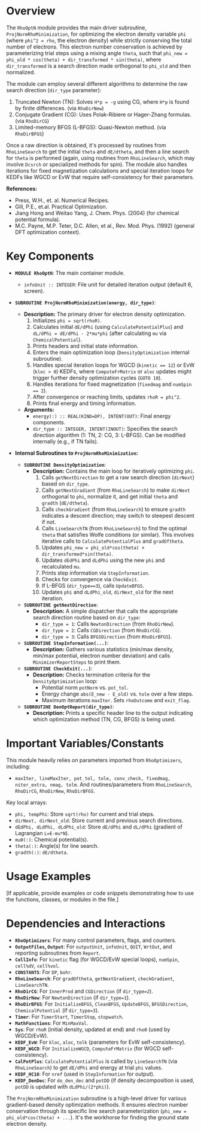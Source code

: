# Overview

The `RhoOptN` module provides the main driver subroutine, `ProjNormRhoMinimization`, for optimizing the electron density variable `phi` (where `phi^2 = rho`, the electron density) while strictly conserving the total number of electrons. This electron number conservation is achieved by parameterizing trial steps using a mixing angle `theta`, such that `phi_new = phi_old * cos(theta) + dir_transformed * sin(theta)`, where `dir_transformed` is a search direction made orthogonal to `phi_old` and then normalized.

The module can employ several different algorithms to determine the raw search direction (`dir_type` parameter):
1.  Truncated Newton (TN): Solves `H*p = -g` using CG, where `H*p` is found by finite differences. (via `RhoDirNew`)
2.  Conjugate Gradient (CG): Uses Polak-Ribiere or Hager-Zhang formulas. (via `RhoDirCG`)
3.  Limited-memory BFGS (L-BFGS): Quasi-Newton method. (via `RhoDirBFGS`)

Once a raw direction is obtained, it's processed by routines from `RhoLineSearch` to get the initial `theta` and `dE/dtheta`, and then a line search for `theta` is performed (again, using routines from `RhoLineSearch`, which may involve `Dcsrch` or specialized methods for spin). The module also handles iterations for fixed magnetization calculations and special iteration loops for KEDFs like WGCD or EvW that require self-consistency for their parameters.

**References:**
- Press, W.H., et. al. Numerical Recipes.
- Gill, P.E., et.al. Practical Optimization.
- Jiang Hong and Weitao Yang, J. Chem. Phys. (2004) (for chemical potential formula).
- M.C. Payne, M.P. Teter, D.C. Allen, et al., Rev. Mod. Phys. (1992) (general DFT optimization context).

# Key Components

- **`MODULE RhoOptN`**: The main container module.
  - `infoUnit :: INTEGER`: File unit for detailed iteration output (default 6, screen).

- **`SUBROUTINE ProjNormRhoMinimization(energy, dir_type)`**:
  - **Description:** The primary driver for electron density optimization.
    1.  Initializes `phi = sqrt(rhoR)`.
    2.  Calculates initial `dE/dPhi` (using `CalculatePotentialPlus`) and `dL/dPhi = dE/dPhi - 2*mu*phi` (after calculating `mu` via `ChemicalPotential`).
    3.  Prints headers and initial state information.
    4.  Enters the main optimization loop (`DensityOptimization` internal subroutine).
    5.  Handles special iteration loops for WGCD (`kinetic == 12`) or EvW (`kloc > 0`) KEDFs, where `ComputeFrMatrix` or `aloc` updates might trigger further density optimization cycles (`GOTO 10`).
    6.  Handles iterations for fixed magnetization (`fixedmag` and `numSpin == 2`).
    7.  After convergence or reaching limits, updates `rhoR = phi^2`.
    8.  Prints final energy and timing information.
  - **Arguments:**
    - `energy(:) :: REAL(KIND=DP), INTENT(OUT)`: Final energy components.
    - `dir_type :: INTEGER, INTENT(INOUT)`: Specifies the search direction algorithm (1: TN, 2: CG, 3: L-BFGS). Can be modified internally (e.g., if TN fails).

- **Internal Subroutines to `ProjNormRhoMinimization`:**
    - **`SUBROUTINE DensityOptimization`**:
      - **Description:** Contains the main loop for iteratively optimizing `phi`.
        1.  Calls `getNextDirection` to get a raw search direction (`dirNext`) based on `dir_type`.
        2.  Calls `getNextGradient` (from `RhoLineSearch`) to make `dirNext` orthogonal to `phi`, normalize it, and get initial `theta` and `gradth` (`dE/dtheta`).
        3.  Calls `checkGradient` (from `RhoLineSearch`) to ensure `gradth` indicates a descent direction; may switch to steepest descent if not.
        4.  Calls `LineSearchTN` (from `RhoLineSearch`) to find the optimal `theta` that satisfies Wolfe conditions (or similar). This involves iterative calls to `CalculatePotentialPlus` and `gradOftheta`.
        5.  Updates `phi_new = phi_old*cos(theta) + dir_transformed*sin(theta)`.
        6.  Updates `dEdPhi` and `dLdPhi` using the new `phi` and recalculated `mu`.
        7.  Prints step information via `StepInformation`.
        8.  Checks for convergence via `CheckExit`.
        9.  If L-BFGS (`dir_type==3`), calls `UpdateBFGS`.
        10. Updates `phi` and `dLdPhi_old`, `dirNext_old` for the next iteration.
    - **`SUBROUTINE getNextDirection`**:
      - **Description:** A simple dispatcher that calls the appropriate search direction routine based on `dir_type`:
        - `dir_type = 1`: Calls `NewtonDirection` (from `RhoDirNew`).
        - `dir_type = 2`: Calls `CGDirection` (from `RhoDirCG`).
        - `dir_type = 3`: Calls `BFGSDirection` (from `RhoDirBFGS`).
    - **`SUBROUTINE StepInformation(...)`**:
      - **Description:** Gathers various statistics (min/max density, min/max potential, electron number deviation) and calls `MinimizerReportSteps` to print them.
    - **`SUBROUTINE CheckExit(...)`**:
      - **Description:** Checks termination criteria for the `DensityOptimization` loop:
        - Potential norm `potNorm` vs. `pot_tol`.
        - Energy change `abs(E_new - E_old)` vs. `tole` over a few steps.
        - Maximum iterations `maxIter`.
        Sets `rhoOutcome` and `exit_flag`.
    - **`SUBROUTINE DenOptReport(dir_type)`**:
      - **Description:** Prints a specific header line to the output indicating which optimization method (TN, CG, BFGS) is being used.

# Important Variables/Constants

This module heavily relies on parameters imported from `RhoOptimizers`, including:
- `maxIter, lineMaxIter, pot_tol, tole, conv_check, fixedmag, niter_extra, nmag, tolm`.
And routines/parameters from `RhoLineSearch`, `RhoDirCG`, `RhoDirNew`, `RhoDirBFGS`.

Key local arrays:
- `phi, tempPhi`: Store `sqrt(rho)` for current and trial steps.
- `dirNext, dirNext_old`: Store current and previous search directions.
- `dEdPhi, dLdPhi, dLdPhi_old`: Store `dE/dPhi` and `dL/dPhi` (gradient of Lagrangian `L=E-mu*N`).
- `mu0(:)`: Chemical potential(s).
- `theta(:)`: Angle(s) for line search.
- `gradth(:)`: `dE/dtheta`.

# Usage Examples

[If applicable, provide examples or code snippets demonstrating how to use the functions, classes, or modules in the file.]

# Dependencies and Interactions

- **`RhoOptimizers`**: For many control parameters, flags, and counters.
- **`OutputFiles`, `Output`**: For `outputUnit`, `infoUnit`, `QUIT`, `WrtOut`, and reporting subroutines from `Report`.
- **`CellInfo`**: For `kinetic` flag (for WGCD/EvW special loops), `numSpin`, `cell%dV`, `cell%vol`.
- **`CONSTANTS`**: For `DP`, `bohr`.
- **`RhoLineSearch`**: For `gradOftheta`, `getNextGradient`, `checkGradient`, `LineSearchTN`.
- **`RhoDirCG`**: For `InnerProd` and `CGDirection` (if `dir_type=2`).
- **`RhoDirNew`**: For `NewtonDirection` (if `dir_type=1`).
- **`RhoDirBFGS`**: For `InitializeBFGS`, `CleanBFGS`, `UpdateBFGS`, `BFGSDirection`, `ChemicalPotential` (if `dir_type=3`).
- **`Timer`**: For `TimerStart`, `TimerStop`, `stopwatch`.
- **`MathFunctions`**: For `MinMaxVal`.
- **`Sys`**: For `rhoR` (initial density, updated at end) and `rho0` (used by WGCD/EvW).
- **`KEDF_EvW`**: For `kloc`, `aloc`, `tolk` (parameters for EvW self-consistency).
- **`KEDF_WGCD`**: For `InitializeWGCD`, `ComputeFrMatrix` (for WGCD self-consistency).
- **`CalPotPlus`**: `CalculatePotentialPlus` is called by `LineSearchTN` (via `RhoLineSearch`) to get `dE/dPhi` and energy at trial `phi` values.
- **`KEDF_HC10`**: For `nref` (used in `StepInformation` for output).
- **`KEDF_DenDec`**: For `do_den_dec` and `potDD` (if density decomposition is used, `potDD` is updated with `dLdPhi/(2*phi)`).

The `ProjNormRhoMinimization` subroutine is a high-level driver for various gradient-based density optimization methods. It ensures electron number conservation through its specific line search parameterization (`phi_new = phi_old*cos(theta) + ...`). It's the workhorse for finding the ground state electron density.

